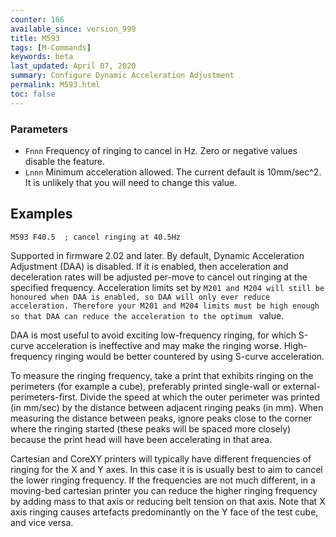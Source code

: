 ```yaml
---
counter: 166
available_since: version_999
title: M593
tags: [M-Commands] 
keywords: beta 
last_updated: April 07, 2020 
summary: Configure Dynamic Acceleration Adjustment 
permalink: M593.html
toc: false 
---
```



### Parameters

* `Fnnn` Frequency of ringing to cancel in Hz. Zero or negative values disable the feature.
* `Lnnn` Minimum acceleration allowed. The current default is 10mm/sec^2. It is unlikely that you will need to change this value.

## Examples

```
M593 F40.5  ; cancel ringing at 40.5Hz
```

Supported in firmware 2.02 and later. By default, Dynamic Acceleration Adjustment (DAA) is disabled. If it is enabled, then acceleration and deceleration rates will be adjusted per-move to cancel out ringing at the specified frequency.  Acceleration limits set by ` M201 and M204 will still be honoured when DAA is enabled, so DAA will only ever reduce acceleration. Therefore your M201 and M204 limits must be high enough so that DAA can reduce the acceleration to the optimum  ` value.

DAA is most useful to avoid exciting low-frequency ringing, for which S-curve acceleration is ineffective and may make the ringing worse. High-frequency ringing would be better countered by using S-curve acceleration.

To measure the ringing frequency, take a print that exhibits ringing on the perimeters (for example a cube), preferably printed single-wall or external-perimeters-first. Divide the speed at which the outer perimeter was printed (in mm/sec) by the distance between adjacent ringing peaks (in mm). When measuring the distance between peaks, ignore peaks close to the corner where the ringing started (these peaks will be spaced more closely) because the print head will have been accelerating in that area.

Cartesian and CoreXY printers will typically have different frequencies of ringing for the X and Y axes. In this case it is is usually best to aim to cancel the lower ringing frequency. If the frequencies are not much different, in a moving-bed cartesian printer you can reduce the higher ringing frequency by adding mass to that axis or reducing belt tension on that axis. Note that X axis ringing causes artefacts predominantly on the Y face of the test cube, and vice versa.

